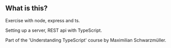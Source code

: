 ## What is this?

Exercise with node, express and ts.

Setting up a server, REST api with TypeScript.

Part of the 'Understanding TypeScript' course by Maximilian Schwarzmüller.
